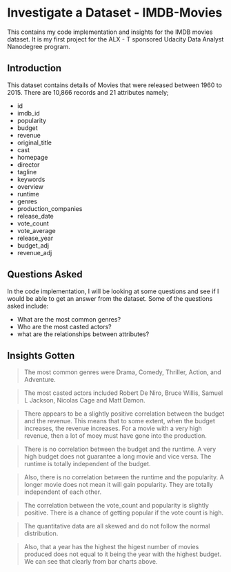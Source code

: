 # Investigate a Dataset - IMDB-Movies
This contains my code implementation and insights for the IMDB movies dataset. It is my first project for the ALX - T sponsored Udacity Data Analyst Nanodegree program.

## Introduction

This dataset contains details of Movies that were released between 1960 to 2015. There are 10,866 records and 21 attributes namely;
- id                   
- imdb_id              
- popularity           
- budget               
- revenue              
- original_title       
- cast                 
- homepage             
- director             
- tagline              
- keywords             
- overview             
- runtime              
- genres               
- production_companies 
- release_date         
- vote_count           
- vote_average         
- release_year         
- budget_adj           
- revenue_adj

## Questions Asked
In the code implementation, I will be looking at some questions and see if I would be able to get an answer from the dataset.
Some of the questions asked include:
- What are the most common genres?
- Who are the most casted actors?
- what are the relationships between attributes?

## Insights Gotten
> The most common genres were Drama, Comedy, Thriller, Action, and Adventure.

> The most casted actors included Robert De Niro, Bruce Willis, Samuel L Jackson, Nicolas Cage and Matt Damon.

> There appears to be a slightly positive correlation between the budget and the revenue. This means that to some extent, when the budget increases, the revenue increases. For a movie with a very high revenue, then a lot of moey must have gone into the production.

> There is no correlation between the budget and the runtime. A very high budget does not guarantee a long movie and vice versa. The runtime is totally independent of the budget.

> Also, there is no correlation between the runtime and the popularity. A longer movie does not mean it will gain popularity. They are totally independent of each other.

> The correlation between the vote_count and popularity is slightly positive. There is a chance of getting popular if the vote count is high.


> The quantitative data are all skewed and do not follow the normal distribution.

> Also, that a year has the highest the higest number of movies produced does not equal to it being the year with the highest budget. We can see that clearly from bar charts above.
